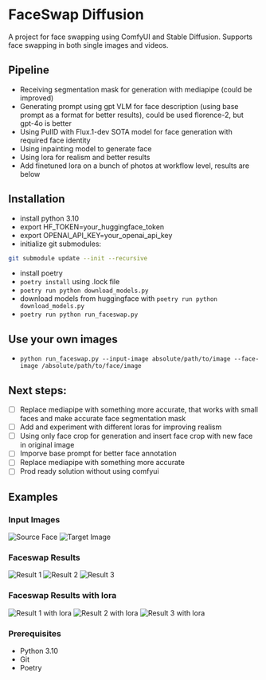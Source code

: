 # FaceSwap Diffusion

A project for face swapping using ComfyUI and Stable Diffusion. Supports face swapping in both single images and videos.

## Pipeline
- Receiving segmentation mask for generation with mediapipe (could be improved)
- Generating prompt using gpt VLM for face description (using base prompt as a format for better results), could be used florence-2, but gpt-4o is better
- Using PulID with Flux.1-dev SOTA model for face generation with required face identity
- Using inpainting model to generate face
- Using lora for realism and better results
- Add finetuned lora on a bunch of photos at workflow level, results are below

## Installation
 - install python 3.10
 - export HF_TOKEN=your_huggingface_token
 - export OPENAI_API_KEY=your_openai_api_key
 - initialize git submodules:
 ```bash
 git submodule update --init --recursive
 ```
 - install poetry
 - ```poetry install``` using .lock file
 - ```poetry run python download_models.py```
 - download models from huggingface with ```poetry run python download_models.py```
 - ```poetry run python run_faceswap.py```

## Use your own images
- ```python run_faceswap.py --input-image absolute/path/to/image --face-image /absolute/path/to/face/image```

## Next steps:
- [ ] Replace mediapipe with something more accurate, that works with small faces and make accurate face segmentation mask
- [ ] Add and experiment with different loras for improving realism
- [ ] Using only face crop for generation and insert face crop with new face in original image
- [ ] Imporve base prompt for better face annotation
- [ ] Replace mediapipe with something more accurate
- [ ] Prod ready solution without using comfyui
## Examples

### Input Images
![Source Face](input/example1.png)
![Target Image](input/img_face01.webp)

### Faceswap Results
![Result 1](output/faceswap_res_1.png)
![Result 2](output/faceswap_res_2.png)
![Result 3](output/faceswap_res_3.png)

### Faceswap Results with lora
![Result 1 with lora](output/faceswap_res_1_lora.png)
![Result 2 with lora](output/faceswap_res_2_lora.png)
![Result 3 with lora](output/faceswap_res_3_lora.png)

### Prerequisites

- Python 3.10
- Git
- Poetry
